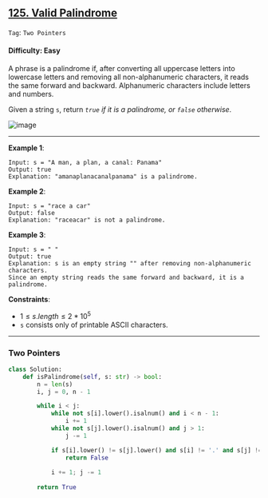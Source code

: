 ## [125. Valid Palindrome](https://leetcode.com/problems/valid-palindrome)

```Tag```: ```Two Pointers```

#### Difficulty: Easy

A phrase is a palindrome if, after converting all uppercase letters into lowercase letters and removing all non-alphanumeric characters, it reads the same forward and backward. Alphanumeric characters include letters and numbers.

Given a string ```s```, return _```true``` if it is a palindrome, or ```false``` otherwise_.

![image](https://github.com/quananhle/Python/assets/35042430/8130b909-728e-4b4d-a9d8-469b078fc06f)

---

__Example 1__:
```
Input: s = "A man, a plan, a canal: Panama"
Output: true
Explanation: "amanaplanacanalpanama" is a palindrome.
```

__Example 2__:
```
Input: s = "race a car"
Output: false
Explanation: "raceacar" is not a palindrome.
```

__Example 3__:
```
Input: s = " "
Output: true
Explanation: s is an empty string "" after removing non-alphanumeric characters.
Since an empty string reads the same forward and backward, it is a palindrome.
```

__Constraints__:

- $1 \le s.length \le 2 * 10^5$
- ```s``` consists only of printable ASCII characters.

---

### Two Pointers

```Python
class Solution:
    def isPalindrome(self, s: str) -> bool:
        n = len(s)
        i, j = 0, n - 1

        while i < j:
            while not s[i].lower().isalnum() and i < n - 1:
                i += 1
            while not s[j].lower().isalnum() and j > 1:
                j -= 1

            if s[i].lower() != s[j].lower() and s[i] != '.' and s[j] != '.':
                return False
            
            i += 1; j -= 1
        
        return True
```
